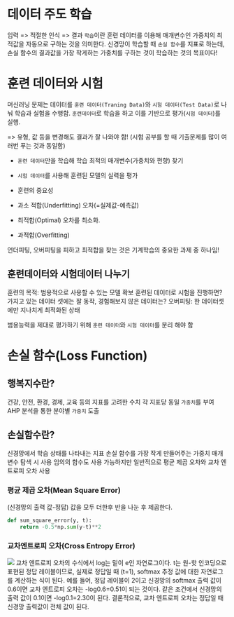 # 데이터 주도 학습
입력 => 적절한 인식 => 결과
`학습`이란 훈련 데이터를 이용해 매개변수인 가중치의 최적값을 자동으로 구하는 것을 의미한다.
신경망이 학습할 때 `손실 함수`를 지표로 하는데, 손실 함수의 결과값을 가장 작게하는 가중치를 구하는 것이 학습하는 것의 목표이다!


# 훈련 데이터와 시험
머신러닝 문제는 데이터를 `훈련 데이터(Traning Data)`와 `시험 데이터(Test Data)`로 나눠 학습과 실험을 수행함.
`훈련데이터`로 학습을 하고 이를 기반으로 평가(`시험 데이터`)를 실행.

=> 유형, 값 등을 변경해도 결과가 잘 나와야 함!
(시험 공부를 할 때 기출문제를 많이 여러번 푸는 것과 동일함)

- `훈련 데이터`만을 학습해 학습
최적의 매개변수(가중치와 편향) 찾기

- `시험 데이터`를 사용해 훈련된 모델의 실력을 평가
- 훈련의 중요성

* 과소 적합(Underfitting)
오차(=실제값-예측값)
* 최적합(Optimal)
오차를 최소화.

* 과적합(Overfitting)

언더피팅, 오버피팅을 피하고 최적합을 찾는 것은 기계학습의 중요한 과제 중 하나임!

## 훈련데이터와 시험데이터 나누기
훈련의 목적: 범용적으로 사용할 수 있는 모델 확보
훈련된 데이터로 시험을 진행하면?
가지고 있는 데이터 셋에는 잘 동작, 경험해보지 않은 데이터는?
오버피팅: 한 데이터셋에만 지나치게 최적화된 상태

범용능력을 제대로 평가하기 위해 `훈련 데이터`와 `시험 데이터`를 분리 해야 함

# 손실 함수(Loss Function)
## 행복지수란?
건강, 안전, 환경, 경제, 교육 등의 지표를 고려한 수치
각 지표당 동일 `가중치`를 부여
AHP 분석을 통한 분야별 `가중치` 도출

## 손실함수란?
신경망에서 학습 상태를 나타내는 지표
손실 함수를 가장 작게 만들어주는 가중치 매개변수 탐색 시 사용
임의의 함수도 사용 가능하지만 일반적으로 평균 제곱 오차와 교차 엔트로피 오차 사용

### 평균 제곱 오차(Mean Square Error)
(신경망의 출력 값-정답) 값을 모두 더한후 반을 나눈 후 제곱한다.

```python
def sum_square_error(y, t):
	return -0.5*np.sum(y-t)**2
```
    
### 교차엔트로피 오차(Cross Entropy Error)


![](https://imagedelivery.net/v7-TZByhOiJbNM9RaUdzSA/ebb7fc06-12bc-4ee2-1c0e-e07ba69c4c00/public)
교차 엔트로피 오차의 수식에서 log는 밑이 e인 자연로그이다. t는 원-핫 인코딩으로 표현된 정답 레이블이므로, 실제로 정답일 때 (t=1), softmax 추정 값에 대한 자연로그를 계산하는 식이 된다. 예를 들어, 정답 레이블이 2이고 신경망의 softmax 출력 값이 0.6이면 교차 엔트로피 오차는 -log0.6=0.51이 되는 것이다.
같은 조건에서 신경망의 출력 값이 0.1이면 -log0.1=2.30이 된다.
결론적으로, 교차 엔트로피 오차는 정답일 때 신경망 출력값이 전체 값이 된다.